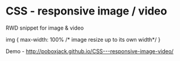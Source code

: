 CSS - responsive image / video 
===========

RWD snippet for image & video 


img {
  max-width: 100% /* image resize up to its own width*/
}

Demo - http://poboxjack.github.io/CSS---responsive-image-video/
